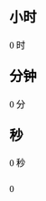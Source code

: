 <div>
    <iframe
        src="./index.html"
        height=400
        width=90%
        frameborder=0
        allowfullscreen
        srcdoc='<!DOCTYPE html>
<html lang="en">
<head>
    <meta charset="UTF-8">
    <meta name="viewport" content="width=device-width, initial-scale=1.0">
    <title>Document</title>
    <style>
        #hour,
        #mi,
        #se {
            line-height: 30px;
            min-height: 30px;
            display: inline-block;
            font-weight: 500;
        }
    </style>
</head>
<body>
    <h2>小时</h2>
    <div id="hour">0</div> 时
    <h2>分钟</h2>
    <div id="mi">0</div> 分
    <h2>秒</h2>
    <div id="se">0</div> 秒
    <h1></h1>
    <div id="time">0</div>
    <script>
        const h = document.getElementById("hour");
        const m = document.getElementById("mi");
        const s = document.getElementById("se");
        const t = document.getElementById("time");
        function diff() {
            const now = new Date().getTime()
            const next = new Date("2023-09-28 19:00:00").getTime()
            const result = (next - now) / 1000
            return result;
        }
        function str(time) {
            let t = parseInt(time / 24 / 60 / 60 % 24)
            let h = parseInt(time / 60 / 60 % 24)
            let m = parseInt(time / 60 % 60)
            let s = parseInt(time % 60)
            t = t < 10 ? "0" + t : t
            h = h < 10 ? "0" + h : h
            m = m < 10 ? "0" + m : m
            s = s < 10 ? "0" + s : s
            return `距离放假还剩: ${t} 天 ${h} 小时 ${m} 分钟 ${s} 秒`
        }
        setInterval(() => {
            const second = diff()
            s.innerText = parseInt(second)
            const r = str(second);
            t.innerText = r;
        }, 1000);
        setInterval(() => {
            const second = diff()
            const hour = parseInt(second / 60 / 60)
            const minute = parseInt(second / 60)
            m.innerText = parseInt(minute)
            h.innerText = parseInt(hour);
        }, 1000);
    </script>
</body>
</html>'
    >
    </iframe>
</div>
